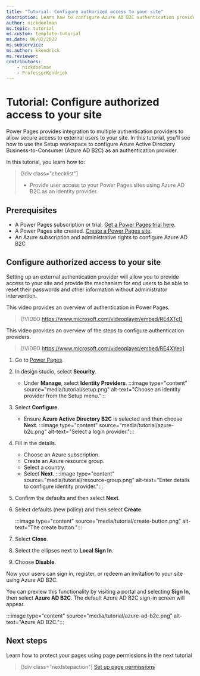 ```yaml
---
title: "Tutorial: Configure authorized access to your site"
description: Learn how to configure Azure AD B2C authentication provider to your Power Pages site.
author: nickdoelman
ms.topic: tutorial
ms.custom: template-tutorial
ms.date: 06/02/2022
ms.subservice:
ms.author: kkendrick 
ms.reviewer: 
contributors:
    - nickdoelman
    - ProfessorKendrick
---
```


# Tutorial: Configure authorized access to your site

Power Pages provides integration to multiple authentication providers to allow secure access to external users to your site. In this tutorial, you'll see how to use the Setup workspace to configure Azure Active Directory Business-to-Consumer (Azure AD B2C) as an authentication provider.

In this tutorial, you learn how to:

> [!div class="checklist"]
> * Provide user access to your Power Pages sites using Azure AD B2C as an identity provider.

## Prerequisites

- A Power Pages subscription or trial. [Get a Power Pages trial here](trial-signup.md).
- A Power Pages site created. [Create a Power Pages site](create-manage.md).
- An Azure subscription and administrative rights to configure Azure AD B2C

## Configure authorized access to your site

Setting up an external authentication provider will allow you to provide access to your site and provide the mechanism for end users to be able to reset their passwords and other information without administrator intervention.

This video provides an overview of authentication in Power Pages.

> [!VIDEO https://www.microsoft.com/videoplayer/embed/RE4XTcI]

This video provides an overview of the steps to configure authentication providers.

> [!VIDEO https://www.microsoft.com/videoplayer/embed/RE4XYeo]

1. Go to [Power Pages](https://make.powerpages.microsoft.com/).

1. In design studio, select **Security**.  
    - Under **Manage**, select **Identity Providers**.
    :::image type="content" source="media/tutorial/setup.png" alt-text="Choose an identity provider from the Setup menu.":::

1. Select **Configure**.

    - Ensure **Azure Active Directory B2C** is selected and then choose **Next**.
    :::image type="content" source="media/tutorial/azure-b2c.png" alt-text="Select a login provider.":::

1. Fill in the details.

    - Choose an Azure subscription.
    - Create an Azure resource group.
    - Select a country.
    - Select **Next**.
    :::image type="content" source="media/tutorial/resource-group.png" alt-text="Enter details to configure identity provider.":::

1. Confirm the defaults and then select **Next**.

1. Select defaults (new policy) and then select **Create**.

    :::image type="content" source="media/tutorial/create-button.png" alt-text="The create button.":::

1. Select **Close**.

1. Select the ellipses next to **Local Sign In**.

1. Choose **Disable**.

Now your users can sign in, register, or redeem an invitation to your site using Azure AD B2C.  

You can preview this functionality by visiting a portal and selecting **Sign In**, then select **Azure AD B2C**.  The default Azure AD B2C sign-in screen will appear.

:::image type="content" source="media/tutorial/azure-ad-b2c.png" alt-text="Azure AD B2C.":::

## Next steps

Learn how to protect your pages using page permissions in the next tutorial
> [!div class="nextstepaction"]
> [Set up page permissions](tutorial-setup-page-permissions.md)
